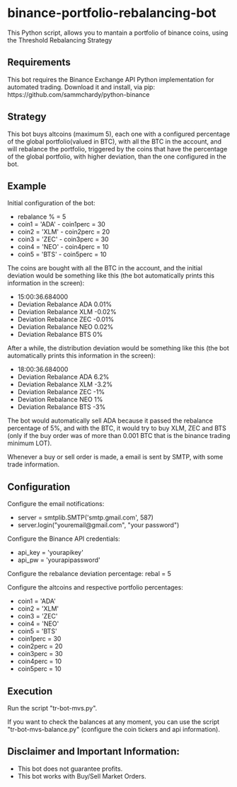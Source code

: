# binance-portfolio-rebalancing-bot
This Python script, allows you to mantain a portfolio of binance coins, using the Threshold Rebalancing Strategy

<h2>Requirements</h2>
This bot requires the Binance Exchange API Python implementation for automated trading. Download it and install, via pip:
https://github.com/sammchardy/python-binance

<h2>Strategy</h2>
This bot buys altcoins (maximum 5), each one with a configured percentage of the global portfolio(valued in BTC), with all the BTC in the account, and will rebalance the portfolio, triggered by the coins that have the percentage of the global portfolio, with higher deviation, than the one configured in the bot.

<h2>Example</h2>
Initial configuration of the bot:
<ul><li>rebalance %  = 5</li>
<li>coin1 = 'ADA' - coin1perc = 30</li>
<li>coin2 = 'XLM' - coin2perc = 20</li>
<li>coin3 = 'ZEC' - coin3perc = 30</li>
<li>coin4 = 'NEO' - coin4perc = 10</li>
<li>coin5 = 'BTS' - coin5perc = 10</li></ul>

The coins are bought with all the BTC in the account, and the initial deviation would be something like this (the bot automatically prints this information in the screen):
<ul><li>15:00:36.684000
<li>Deviation Rebalance ADA 0.01%</li>
<li>Deviation Rebalance XLM -0.02%</li>
<li>Deviation Rebalance ZEC -0.01%</li>
<li>Deviation Rebalance NEO 0.02%</li>
<li>Deviation Rebalance BTS 0%</li></ul>

After a while, the distribution deviation would be something like this (the bot automatically prints this information in the screen):

<ul><li>18:00:36.684000
<li>Deviation Rebalance ADA 6.2%</li>
<li>Deviation Rebalance XLM -3.2%</li>
<li>Deviation Rebalance ZEC -1%</li>
<li>Deviation Rebalance NEO 1%</li>
<li>Deviation Rebalance BTS -3%</li></ul>

The bot would automatically sell ADA because it passed the rebalance percentage of 5%, and with the BTC, it would try to buy XLM, ZEC and BTS (only if the buy order was of more than 0.001 BTC that is the binance trading minimum LOT).

Whenever a buy or sell order is made, a email is sent by SMTP, with some trade information.

<h2>Configuration</h2>

Configure the email notifications:
<ul><li>server = smtplib.SMTP('smtp.gmail.com', 587)</li>
<li>server.login("youremail@gmail.com", "your password")</li></ul>

Configure the Binance API credentials:
<ul><li>api_key = 'yourapikey'</li>
<li>api_pw = 'yourapipassword'</li></ul>

Configure the rebalance deviation percentage:
rebal  = 5

Configure the altcoins and respective portfolio percentages:
<ul><li>coin1 = 'ADA'</li>
<li>coin2 = 'XLM'</li>
<li>coin3 = 'ZEC'</li>
<li>coin4 = 'NEO'</li>
<li>coin5 = 'BTS'</li>
<li>coin1perc = 30</li>
<li>coin2perc = 20</li>
<li>coin3perc = 30</li>
<li>coin4perc = 10</li>
<li>coin5perc = 10</li></ul>

<h2>Execution</h2>

Run the script "tr-bot-mvs.py".

If you want to check the balances at any moment, you can use the script "tr-bot-mvs-balance.py" (configure the coin tickers and api information).

<h2>Disclaimer and Important Information:</h2>
<ul><li>This bot does not guarantee profits.</li>
<li>This bot works with Buy/Sell Market Orders.</li></ul>
